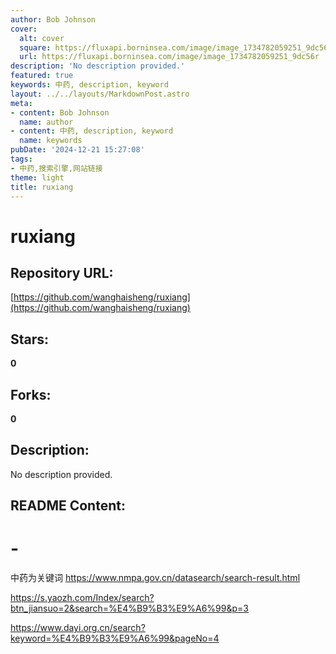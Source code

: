 ```yaml
---
author: Bob Johnson
cover:
  alt: cover
  square: https://fluxapi.borninsea.com/image/image_1734782059251_9dc56r
  url: https://fluxapi.borninsea.com/image/image_1734782059251_9dc56r
description: 'No description provided.'
featured: true
keywords: 中药, description, keyword
layout: ../../layouts/MarkdownPost.astro
meta:
- content: Bob Johnson
  name: author
- content: 中药, description, keyword
  name: keywords
pubDate: '2024-12-21 15:27:08'
tags:
- 中药,搜索引擎,网站链接
theme: light
title: ruxiang
---
```


# ruxiang

## Repository URL: 
[https://github.com/wanghaisheng/ruxiang](https://github.com/wanghaisheng/ruxiang)

## Stars: 
**0**

## Forks: 
**0**

## Description: 
No description provided.

## README Content: 
# -

中药为关键词
https://www.nmpa.gov.cn/datasearch/search-result.html



https://s.yaozh.com/Index/search?btn_jiansuo=2&search=%E4%B9%B3%E9%A6%99&p=3



https://www.dayi.org.cn/search?keyword=%E4%B9%B3%E9%A6%99&pageNo=4

